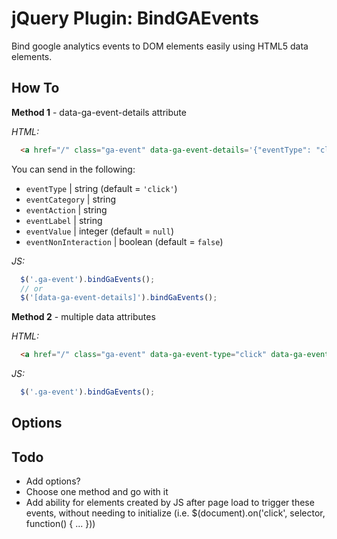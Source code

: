 jQuery Plugin: BindGAEvents
===========================

Bind google analytics events to DOM elements easily using HTML5 data elements.

How To
------

**Method 1** - data-ga-event-details attribute

*HTML:*

```html
  <a href="/" class="ga-event" data-ga-event-details='{"eventType": "click", "eventCategory": "Site Navigation", "eventAction": "click", "eventLabel": "Home"}'>Home</a>
```

You can send in the following:

  - `eventType` | string (default = `'click'`)
  - `eventCategory` | string
  - `eventAction` | string
  - `eventLabel` | string
  - `eventValue` | integer (default = `null`)
  - `eventNonInteraction` | boolean (default = `false`)

*JS:*

```js
  $('.ga-event').bindGaEvents();
  // or
  $('[data-ga-event-details]').bindGaEvents();
```

**Method 2** - multiple data attributes

*HTML:*

```html
  <a href="/" class="ga-event" data-ga-event-type="click" data-ga-event-category="Site Navigation" data-ga-event-action="click" data-ga-event-label="Home">Home</a>
```

*JS:*

```js
  $('.ga-event').bindGaEvents();
```

Options
-------

Todo
----

  - Add options?
  - Choose one method and go with it
  - Add ability for elements created by JS after page load to trigger these events, without needing to initialize (i.e. $(document).on('click', selector, function() { ... }))

